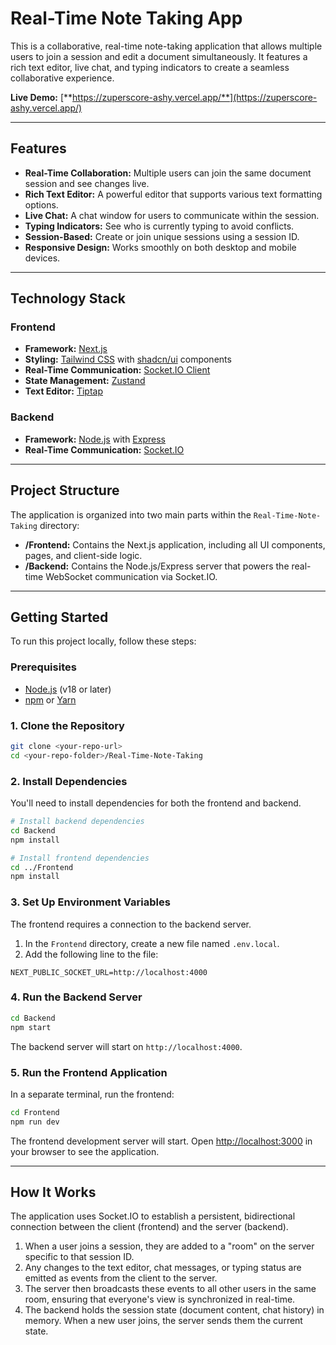 # Real-Time Note Taking App

This is a collaborative, real-time note-taking application that allows multiple users to join a session and edit a document simultaneously. It features a rich text editor, live chat, and typing indicators to create a seamless collaborative experience.

**Live Demo:** [**https://zuperscore-ashy.vercel.app/**](https://zuperscore-ashy.vercel.app/)

---

## Features

- **Real-Time Collaboration:** Multiple users can join the same document session and see changes live.
- **Rich Text Editor:** A powerful editor that supports various text formatting options.
- **Live Chat:** A chat window for users to communicate within the session.
- **Typing Indicators:** See who is currently typing to avoid conflicts.
- **Session-Based:** Create or join unique sessions using a session ID.
- **Responsive Design:** Works smoothly on both desktop and mobile devices.

---

## Technology Stack

### Frontend

- **Framework:** [Next.js](https://nextjs.org/)
- **Styling:** [Tailwind CSS](https://tailwindcss.com/) with [shadcn/ui](https://ui.shadcn.com/) components
- **Real-Time Communication:** [Socket.IO Client](https://socket.io/docs/v4/client-installation/)
- **State Management:** [Zustand](https://zustand-demo.pmnd.rs/)
- **Text Editor:** [Tiptap](https://tiptap.dev/)

### Backend

- **Framework:** [Node.js](https://nodejs.org/) with [Express](https://expressjs.com/)
- **Real-Time Communication:** [Socket.IO](https://socket.io/)

---

## Project Structure

The application is organized into two main parts within the `Real-Time-Note-Taking` directory:

- **/Frontend:** Contains the Next.js application, including all UI components, pages, and client-side logic.
- **/Backend:** Contains the Node.js/Express server that powers the real-time WebSocket communication via Socket.IO.

---

## Getting Started

To run this project locally, follow these steps:

### Prerequisites

- [Node.js](https://nodejs.org/en/download/) (v18 or later)
- [npm](https://www.npmjs.com/get-npm) or [Yarn](https://classic.yarnpkg.com/en/docs/install/)

### 1. Clone the Repository

```bash
git clone <your-repo-url>
cd <your-repo-folder>/Real-Time-Note-Taking
```

### 2. Install Dependencies

You'll need to install dependencies for both the frontend and backend.

```bash
# Install backend dependencies
cd Backend
npm install

# Install frontend dependencies
cd ../Frontend
npm install
```

### 3. Set Up Environment Variables

The frontend requires a connection to the backend server.

1. In the `Frontend` directory, create a new file named `.env.local`.
2. Add the following line to the file:

```
NEXT_PUBLIC_SOCKET_URL=http://localhost:4000
```

### 4. Run the Backend Server

```bash
cd Backend
npm start
```

The backend server will start on `http://localhost:4000`.

### 5. Run the Frontend Application

In a separate terminal, run the frontend:

```bash
cd Frontend
npm run dev
```

The frontend development server will start. Open [http://localhost:3000](http://localhost:3000) in your browser to see the application.

---

## How It Works

The application uses Socket.IO to establish a persistent, bidirectional connection between the client (frontend) and the server (backend).

1.  When a user joins a session, they are added to a "room" on the server specific to that session ID.
2.  Any changes to the text editor, chat messages, or typing status are emitted as events from the client to the server.
3.  The server then broadcasts these events to all other users in the same room, ensuring that everyone's view is synchronized in real-time.
4.  The backend holds the session state (document content, chat history) in memory. When a new user joins, the server sends them the current state.
